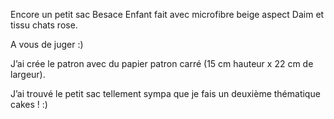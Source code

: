 Encore un petit sac Besace Enfant fait avec microfibre beige aspect Daim et tissu chats rose.

A vous de juger :)

J’ai crée le patron avec du papier patron carré (15 cm hauteur x 22 cm de largeur).




J’ai trouvé le petit sac tellement sympa que je fais un deuxième thématique cakes ! :)